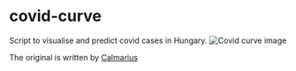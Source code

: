 # covid-curve
Script to visualise and predict covid cases in Hungary.
![Covid curve image](https://i.imgur.com/6S9dXsz.png)

The original is written by [Calmarius](https://github.com/Calmarius)
